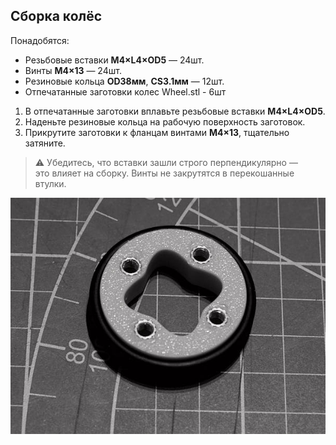 ## Сборка колёс

Понадобятся:

- Резьбовые вставки **M4×L4×OD5** — 24шт.  
- Винты **M4×13** — 24шт.  
- Резиновые кольца **OD38мм**, **CS3.1мм** — 12шт.
- Отпечатанные заготовки колес Wheel.stl - 6шт

1. В отпечатанные заготовки вплавьте резьбовые вставки **M4×L4×OD5**.  
2. Наденьте резиновые кольца на рабочую поверхность заготовок.  
3. Прикрутите заготовки к фланцам винтами **M4×13**, тщательно затяните.

> ⚠️ Убедитесь, что вставки зашли строго перпендикулярно —  
> это влияет на сборку. Винты не закрутятся в перекошанные втулки.

![302_Wheels_R5B4695.jpg](img/302_Wheels_R5B4695.jpg)
